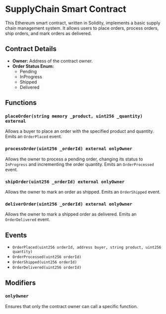 # SupplyChain Smart Contract

This Ethereum smart contract, written in Solidity, implements a basic supply chain management system. It allows users to place orders, process orders, ship orders, and mark orders as delivered.

## Contract Details

- **Owner:** Address of the contract owner.
- **Order Status Enum:**
  - Pending
  - InProgress
  - Shipped
  - Delivered

## Functions

### `placeOrder(string memory _product, uint256 _quantity) external`

Allows a buyer to place an order with the specified product and quantity. Emits an `OrderPlaced` event.

### `processOrder(uint256 _orderId) external onlyOwner`

Allows the owner to process a pending order, changing its status to `InProgress` and incrementing the order quantity. Emits an `OrderProcessed` event.

### `shipOrder(uint256 _orderId) external onlyOwner`

Allows the owner to mark an order as shipped. Emits an `OrderShipped` event.

### `deliverOrder(uint256 _orderId) external onlyOwner`

Allows the owner to mark a shipped order as delivered. Emits an `OrderDelivered` event.

## Events

- `OrderPlaced(uint256 orderId, address buyer, string product, uint256 quantity)`
- `OrderProcessed(uint256 orderId)`
- `OrderShipped(uint256 orderId)`
- `OrderDelivered(uint256 orderId)`

## Modifiers

### `onlyOwner`

Ensures that only the contract owner can call a specific function.
